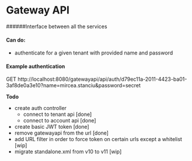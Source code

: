 # Gateway API
######Interface between all the services

#### Can do:
- authenticate for a given tenant with provided name and password


#### Example authentication
GET http://localhost:8080/gatewayapi/api/auth/d79ec11a-2011-4423-ba01-3af8de0a3e10?name=mircea.stanciu&password=secret 

**Todo**
- create auth controller
  - connect to tenant api [done]
  - connect to account api [done]
- create basic JWT token [done]
- remove gatewayapi from the url [done]
- add URL filter in order to force token on certain urls except a whitelist [wip]
- migrate standalone.xml from v10 to v11 [wip]
  
